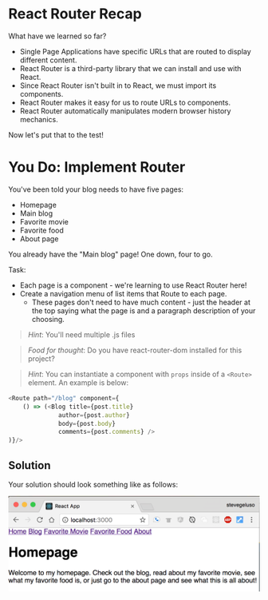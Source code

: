 # React Router Recap

What have we learned so far?
* Single Page Applications have specific URLs that are routed to display
  different content.
* React Router is a third-party library that we can install and use with React.
* Since React Router isn't built in to React, we must import its components.
* React Router makes it easy for us to route URLs to components.
* React Router automatically manipulates modern browser history mechanics.

Now let's put that to the test!

# You Do: Implement Router #

You've been told your blog needs to have five pages:
- Homepage
- Main blog
- Favorite movie
- Favorite food
- About page

You already have the "Main blog" page! One down, four to go.

Task:

- Each page is a component - we're learning to use React Router here!
- Create a navigation menu of list items that Route to each page.
  - These pages don't need to have much content - just the header at the top saying what the page is and a paragraph description of your choosing.


> *Hint*: You'll need multiple .js files

> *Food for thought*: Do you have react-router-dom installed for this project?

> *Hint*: You can instantiate a component with `props` inside of a `<Route>` element. An example is below:


```js
<Route path="/blog" component={
    () => (<Blog title={post.title}
              author={post.author}
              body={post.body}
              comments={post.comments} />
)}/>
```


## Solution

Your solution should look something like as follows:

![Solution for Project](assets/react-router-blog-solution.png)
